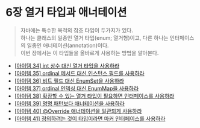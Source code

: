 
# 6장 열거 타입과 애너테이션

> 자바에는 특수한 목적의 참조 타입이 두가지가 있다.  
> 하나는 클래스의 일종인 열거 타입(enum; 열거형)이고, 다른 하나는 인터페이스의 일종인 애너테이션(annotation)이다.  
> 이번 장에서는 이 타입들을 올바르게 사용하는 방법을 알아본다.

- [[아이템 34] int 상수 대신 열거 타입을 사용하라](./item34.md)  
- [[아이템 35] ordinal 메서드 대신 인스턴스 필드를 사용하라](./item35.md)  
- [[아이템 36] 비트 필드 대신 EnumSet을 사용하라](./item36.md)  
- [[아이템 37] ordinal 인덱싱 대신 EnumMap을 사용하라](./item37.md)  
- [[아이템 38] 확장할 수 있는 열거 타입이 필요하면 인터페이스를 사용하라](./item38.md)  
- [[아이템 39] 명명 패턴보다 애너테이션을 사용하라](./item39/item39.md)  
- [[아이템 40] @Override 애너테이션을 일관되게 사용하라](./item40.md)  
- [[아이템 41] 정의하려는 것이 타입이라면 마커 인터페이스를 사용하라](./item41.md)
